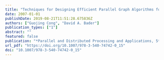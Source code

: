 ```yaml
---
title: "Techniques for Designing Efficient Parallel Graph Algorithms for SMPs and Multicore Processors"
date: 2007-01-01
publishDate: 2019-08-21T11:51:28.675836Z
authors: ["Guojing Cong", "David A. Bader"]
publication_types: ["1"]
abstract: ""
featured: false
publication: "*Parallel and Distributed Processing and Applications, 5th International Symposium, ISPA 2007, Niagara Falls, Canada, August 29-31, 2007, Proceedings*"
url_pdf: "https://doi.org/10.1007/978-3-540-74742-0_15"
doi: "10.1007/978-3-540-74742-0_15"
---
```


